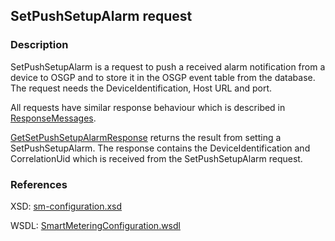 ## SetPushSetupAlarm request

### Description
SetPushSetupAlarm is a request to push a received alarm notification from a device to OSGP and to store it in the OSGP event table from the database. The request needs the DeviceIdentification, Host URL and port.

All requests have similar response behaviour which is described in [ResponseMessages](./ResponseMessages.md).

[GetSetPushSetupAlarmResponse](GetSetPushSetupAlarmResponse.md) returns the result from setting a SetPushSetupAlarm. The response contains the DeviceIdentification and CorrelationUid which is received from the SetPushSetupAlarm request.

### References

XSD: [sm-configuration.xsd](https://github.com/OSGP/Platform/blob/development/osgp-adapter-ws-smartmetering/src/main/webapp/WEB-INF/wsdl/smartmetering/schemas/sm-configuration.xsd)

WSDL: [SmartMeteringConfiguration.wsdl](https://github.com/OSGP/Platform/blob/development/osgp-adapter-ws-smartmetering/src/main/webapp/WEB-INF/wsdl/smartmetering/SmartMeteringConfiguration.wsdl)

